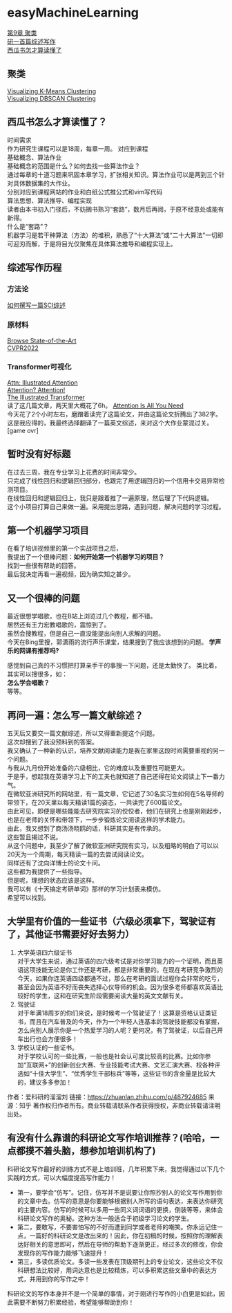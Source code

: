 # easyMachineLearning

[第9章 聚类](#聚类)  
[研一首篇综述写作](#综述写作历程)  
[西瓜书怎才算读懂了](#西瓜书怎么才算读懂了)
## 聚类
[Visualizing K-Means Clustering](https://www.naftaliharris.com/blog/visualizing-k-means-clustering/)  
[Visualizing DBSCAN Clustering](https://www.naftaliharris.com/blog/visualizing-dbscan-clustering/)  
## **西瓜书怎么才算读懂了？**
时间需求  
作为研究生课程可以是18周，每章一周。 
对应到课程  
基础概念、算法作业  
基础概念的范围是什么？如何去找一些算法作业？  
通过每章的十道习题来巩固本章学习，扩张相关知识。算法作业可以是两到三个针对具体数据集的大作业。  
分别对应到课程网站的作业和白纸公式推公式和vim写代码  
算法思想、算法推导、编程实现  
读者由本书初入门径后，不妨搁书熟习“套路”，数月后再阅，于原不经意处或能有新得。  
什么是“套路”？  
机器学习是若干种算法（方法）的堆积，熟悉了“十大算法”或“二十大算法”一切即可迎刃而解，于是将目光仅聚焦在具体算法推导和编程实现上。  
## 综述写作历程
### 方法论
[如何撰写一篇SCI综述](https://www.xiahepublishing.com/2475-7543/MRP-2021-022)  
### 原材料
[Browse State-of-the-Art](https://paperswithcode.com/sota)  
[CVPR2022](https://github.com/extreme-assistant/CVPR2022-Paper-Code-Interpretation)
### Transformer可视化
[Attn: Illustrated Attention](https://towardsdatascience.com/attn-illustrated-attention-5ec4ad276ee3)    
[Attention? Attention!](https://lilianweng.github.io/posts/2018-06-24-attention/#born-for-translation)  
[The Illustrated Transformer](http://jalammar.github.io/illustrated-transformer/)  
读了这几篇文章，两天里大概花了6h。
[Attention Is All You Need](https://arxiv.org/pdf/1706.03762v5.pdf)  
今天花了2个小时左右，磨蹭着读完了这篇论文，并由这篇论文折腾出了382字。  
这是我应得的，我最终选择翻译了一篇英文综述，来对这个大作业蒙混过关。[game ovr]
## 暂时没有好标题
在过去三周，我在专业学习上花费的时间非常少。  
只完成了线性回归和逻辑回归部分，也跟完了用逻辑回归的一个信用卡交易异常检测项目。  
在线性回归和逻辑回归上，我只是跟着推了一遍原理，然后理了下代码逻辑。  
这个小项目打算自己来做一遍。采用提出思路，遇到问题，解决问题的学习过程。  
## 第一个机器学习项目
在看了培训视频里的第一个实战项目之后，  
我提出了一个很棒问题：**如何开始第一个机器学习的项目？**  
找到一些很有帮助的回答。  
最后我决定再看一遍视频，因为确实知之甚少。  
## 又一个很棒的问题
最近很想学唱歌，也在B站上浏览过几个教程，都不错。  
居然还有王力宏教唱歌的，震惊到了。  
虽然会搜教程，但是自己一直没能提出向别人求解的问题。  
今天在Bing里搜，郭潇雨的流行声乐课堂，结果搜到了我应该想到的问题。
**学声乐的网课有推荐吗?**

感觉到自己真的不习惯把打算亲手干的事搜一下问题，还是太勤快了。
类比着，其实可以搜很多，如：  
**怎么学会唱歌？**  
等等。

## 再问一遍：**怎么写一篇文献综述？**
五天后又要交一篇文献综述，所以又得重新提这个问题。  
这次却搜到了我没预料到的答案。  
我又确认了一种新的认识，培养文献阅读能力是我在家里这段时间需要重视的另一个问题。  
与我从九月份开始准备的六级相比，它的难度以及重要性可能更大。  
于是乎，想起我在英语学习上下的工夫也就知道了自己还得在论文阅读上下一番力气。  
在微软亚洲研究所的网站里，有一篇文章，它记述了30名实习生如何在5名导师的带领下，在20天里以每天精读1篇的姿态，一共读完了600篇论文。  
由此可见，即便是哪些能能去研究院实习的佼佼者，他们在研究上也是刚刚起步，也是在老师的关怀和带领下，一步步锻炼论文阅读这样的学术能力。  
由此，我又想到了商汤汤晓鸥的话，科研其实是有传承的。  
这些暂且揭过不说。  
从这个问题中，我至少了解了微软亚洲研究院有实习，以及粗略的明白了可以以20天为一个周期，每天精读一篇的去尝试阅读论文。  
同样还有了沈向洋博士的论文十问。  
这些都为我提供了一些指导。  
但是呢，理想的状态应该是这样。  
我可以有《十天搞定考研单词》那样的学习计划表来模仿。  
希望可以找到。  
## **大学里有价值的一些证书**（六级必须拿下，驾驶证有了，其他证书需要好好去努力）
1. 大学英语四六级证书  
对于大学生来说，通过英语的四六级考试是对你学习能力的一个证明，而且英语这项技能无论是你工作还是考研，都是非常重要的。在现在考研竞争激烈的今天，如果你连英语四级都通不过，那么在考研的面试过程你会非常的吃亏，甚至会因为英语不好而丧失选择心仪导师的机会。因为很多老师都喜欢英语比较好的学生，这和在研究生阶段需要阅读大量的英文文献有关。
2. 驾驶证  
对于年满18周岁的你们来说，是时候考一个驾驶证了！这算是资格认证类证书，而且在汽车普及的今天，作为一个年轻人连基本的驾驶技能都没有掌握，怎么向别人展示你是一个热爱学习的人呢？更何况，有了驾驶证，以后自己开车出行也会方便很多！
3. 学校认证的一些证书。  
对于学校认可的一些比赛，一般也是社会认可度比较高的比赛。比如你参加“互联网+”的创新创业大赛、专业技能考试大赛、文艺汇演大赛、校各种评选如“十佳大学生”、“优秀学生干部标兵”等等，这些证书的含金量是比较大的，建议多多参加！

作者：爱科研的溜溜刘
链接：https://zhuanlan.zhihu.com/p/487924685
来源：知乎
著作权归作者所有。商业转载请联系作者获得授权，非商业转载请注明出处。

## **有没有什么靠谱的科研论文写作培训推荐？**(哈哈，一点都摸不着头脑，想参加培训机构了)
科研论文写作最好的训练方式不是上培训班，几年积累下来，我觉得通过以下几个实践的方式，可以大幅度提高写作能力！

* 第一，要学会“仿写”。记住，仿写并不是说要让你照抄别人的论文写作用到你的文章中去。仿写的意思是你要能够根据别人所写的语句表达，来表达你研究的主要内容。仿写的时候可以多用一些同义词词语的更换，倒装等等，来体会科研论文写作的奥秘。这种方法一般适合于初级学习论文的学生。
* 第二，要敢写，不要害怕写的不好而遭到同学或者老师的嘲笑。你永远记住一点，一篇好的科研论文是改出来的！因此，你在初稿的时候，按照你的理解表达好相关的意思即可，然后在导师的帮助下逐渐更正，经过多次的修改，你会发现你的写作能力能够飞速提升！
* 第三，多读优质论文。多读一些发表在顶级期刊上的专业论文，这些论文不仅科研想法比较好，用词达意也是比较精炼，可以多积累这些文章中的表达方式，并用到你的写作之中！

科研论文的写作本身并不是一个简单的事情，对于刚进行写作的小白更是如此，因此需要不断努力积累经验，希望能够帮助到你！